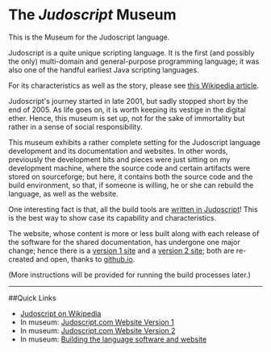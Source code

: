 # The _Judoscript_ Museum
This is the Museum for the Judoscript language.

Judoscript is a quite unique scripting language. It is the first (and possibly the only) multi-domain and general-purpose programming language; it was also one of the handful earliest Java scripting languages.

For its characteristics as well as the story, please see [this Wikipedia article](https://en.wikipedia.org/wiki/Judoscript).

Judoscript's journey started in late 2001, but sadly stopped short by the end of 2005. As life goes on, it is worth keeping its vestige in the digital ether. Hence, this museum is set up, not for the sake of immortality but rather in a sense of social responsibility.

This museum exhibits a rather complete setting for the Judoscript language development and its documentation and websites. In other words, previously the development bits and pieces were just sitting on my development machine, where the source code and certain artifacts were stored on sourceforge; but here, it contains both the source code and the build environment, so that, if someone is willing, he or she can rebuild the language, as well as the website.

One interesting fact is that, all the build tools are [written in Judoscript](https://metaprgmr.github.io/Judoscript/website/)! This is the best way to show case its capability and characteristics.

The website, whose content is more or less built along with each release of the software for the shared documentation, has undergone one major change; hence there is a [version 1 site](https://metaprgmr.github.io/Judoscript/website/judoscript.com-v1/) and a [version 2 site](https://metaprgmr.github.io/Judoscript/website/judoscript.com-v2/); both are re-created and open, thanks to <u>github.io</u>.

(More instructions will be provided for running the build processes later.)

-----------
##Quick Links
* [Judoscript on Wikipedia](https://en.wikipedia.org/wiki/Judoscript)
* In museum: [Judoscript.com Website Version 1](https://metaprgmr.github.io/Judoscript/website/judoscript.com-v1/)
* In museum: [Judoscript.com Website Version 2](https://metaprgmr.github.io/Judoscript/website/judoscript.com-v2/)
* In museum: [Building the language software and website](https://metaprgmr.github.io/Judoscript/website/)
